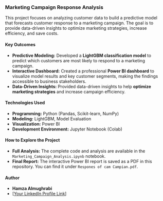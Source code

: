 ### **Marketing Campaign Response Analysis**

This project focuses on analyzing customer data to build a predictive model that forecasts customer response to a marketing campaign. The goal is to provide data-driven insights to optimize marketing strategies, increase efficiency, and save costs.

#### **Key Outcomes**
* **Predictive Modeling:** Developed a **LightGBM classification model** to predict which customers are most likely to respond to a marketing campaign.
* **Interactive Dashboard:** Created a professional **Power BI dashboard** to visualize model results and key customer segments, making the findings accessible to business stakeholders.
* **Data-Driven Insights:** Provided data-driven insights to help **optimize marketing strategies** and increase campaign efficiency.

#### **Technologies Used**
* **Programming:** Python (Pandas, Scikit-learn, NumPy)
* **Modeling:** LightGBM, Model Evaluation
* **Visualization:** Power BI
* **Development Environment:** Jupyter Notebook (Colab)

#### **How to Explore the Project**
* **Full Analysis:** The complete code and analysis are available in the `Marketing_Campaign_Analysis.ipynb` notebook.
* **Final Report:** The interactive Power BI report is saved as a PDF in this repository. You can find it under `Respones of cam Campian.pdf`.

#### **Author**
* **Hamza Almughrabi**
* [[Your LinkedIn Profile Link](https://www.linkedin.com/in/hamza-almughrabi-211267225/)]
